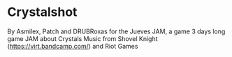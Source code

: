 # Crystalshot

By Asmilex, Patch and DRUBRoxas for the Jueves JAM, a game 3 days long game JAM about Crystals
Music from Shovel Knight (https://virt.bandcamp.com/) and Riot Games
